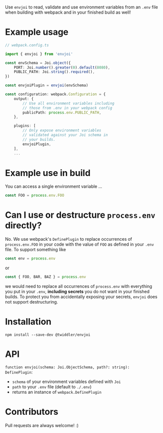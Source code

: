 Use `envjoi` to read, validate and use environment variables from an `.env` file when building with webpack and in your finished build as well!

# Example usage

```ts
// webpack.config.ts

import { envjoi } from 'envjoi'

const envSchema = Joi.object({
    PORT: Joi.number().greater(0).default(8080),
    PUBLIC_PATH: Joi.string().required(),
})

const envjoiPlugin = envjoi(envSchema)

const configuration: webpack.Configuration = {
    output: {
        // Use all environment variables including
        // those from .env in your webpack config
        publicPath: process.env.PUBLIC_PATH,
    },

    plugins: [
        // Only expose environment variables
        // validated against your Joi schema in
        // your builds.
        envjoiPlugin,
    ],
    ...
```

# Example use in build

You can access a single environment variable ...

```js
const FOO = process.env.FOO
```

# Can I use or destructure `process.env` directly?

No. We use webpack's `DefinePlugin` to replace occurrences of `process.env.FOO` in your code with the value of `FOO` as defined in your `.env` file. To support something like

```js
const env = process.env
```

or

```js
const { FOO, BAR, BAZ } = process.env
```

we would need to replace all occurrences of `process.env` with everything you put in your `.env`, **including secrets** you do not want in your finished builds. To protect you from accidentally exposing your secrets, `envjoi` does not support destructuring.

# Installation

`npm install --save-dev @twiddler/envjoi`

# API

`function envjoi(schema: Joi.ObjectSchema, path?: string): DefinePlugin`:

-   `schema` of your environment variables defined with `Joi`
-   `path` to your `.env` file (default to `./.env`)
-   returns an instance of `webpack.DefinePlugin`

# Contributors

Pull requests are always welcome! :)
